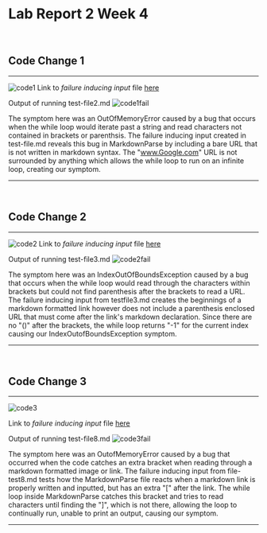 # Lab Report 2 Week 4

<br>

## Code Change 1
---

![code1](https://user-images.githubusercontent.com/97699019/151641886-1f5306b1-ce78-4cef-9c6f-d7c2c7f7c189.png)
Link to *failure inducing input* file [here](https://github.com/rpaquia/markdown-parse/blob/main/test-file2.md)

Output of running test-file2.md
![code1fail](https://user-images.githubusercontent.com/97699019/151642353-65c469f2-262c-42a0-86b1-bce1656e6e1e.png)

The symptom here was an OutOfMemoryError caused by a bug that occurs when the while loop would iterate past a string and read characters not contained in brackets or parenthsis. The failure inducing input created in test-file.md reveals this bug in MarkdownParse by including a bare URL that is not written in markdown syntax. The "www.Google.com" URL is not surrounded by anything which allows the while loop to run on an infinite loop, creating our symptom. 
<br>


---
<br>

## Code Change 2
---

![code2](https://user-images.githubusercontent.com/97699019/151643768-a736fc36-ecb6-4f36-8558-8beaab51eb8e.png)
Link to *failure inducing input* file [here](https://github.com/rpaquia/markdown-parse/blob/main/test-file3.md)

Output of running test-file3.md
![code2fail](https://user-images.githubusercontent.com/97699019/151643771-192c1f6c-1b89-4c61-97f2-a80892399de6.png)

The symptom here was an IndexOutOfBoundsException caused by a bug that occurs when the while loop would read through the characters within brackets but could not find parenthesis after the brackets to read a URL. The failure inducing input from testfile3.md creates the beginnings of a markdown formatted link however does not include a parenthesis enclosed URL that must come after the link's markdown declaration. Since there are no "()" after the brackets, the while loop returns "-1" for the current index causing our IndexOutofBoundsException symptom.
<br>



---
<br>

## Code Change 3
---

![code3](https://user-images.githubusercontent.com/97699019/151645038-a030c193-c49c-4e9c-b6e4-502c2a6e03bb.png)

Link to *failure inducing input* file [here](https://github.com/rpaquia/markdown-parse/blob/main/provided-tests/test-file8.md)

Output of running test-file8.md
![code3fail](https://user-images.githubusercontent.com/97699019/151644972-4ac14e92-d351-4720-ba32-b5c71809a033.png)

The symptom here was an OutofMemoryError caused by a bug that occurred when the code catches an extra bracket when reading through a markdown formatted image or link. The failure inducing input from file-test8.md tests how the MarkdownParse file reacts when a markdown link is properly written and inputted, but has an extra "[" after the link. The while loop inside MarkdownParse catches this bracket and tries to read characters until finding the "]", which is not there, allowing the loop to continually run, unable to print an output, causing our symptom.

---
<br>



